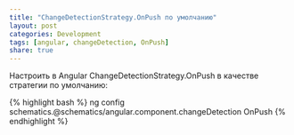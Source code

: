 ```yaml
---
title: "ChangeDetectionStrategy.OnPush по умолчанию"
layout: post
categories: Development
tags: [angular, changeDetection, OnPush]
share: true
---
```


Настроить в Angular ChangeDetectionStrategy.OnPush в качестве стратегии по умолчанию:

{% highlight bash %}
ng config schematics.@schematics/angular.component.changeDetection OnPush
{% endhighlight %}